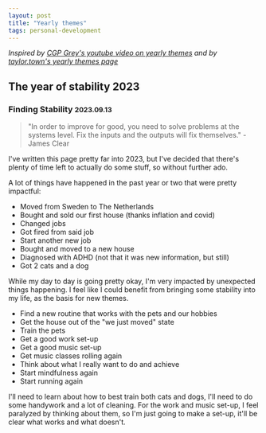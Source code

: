 ```yaml
---
layout: post
title: "Yearly themes"
tags: personal-development
---
```


_Inspired by [CGP Grey's youtube video on yearly themes](https://www.youtube.com/watch?v=NVGuFdX5guE) and by [taylor.town's yearly themes page](https://taylor.town/yearly-themes)_

## The year of stability 2023
### Finding Stability <small>2023.09.13</small>

> "In order to improve for good, you need to solve problems at the systems level. Fix the inputs and the outputs will fix themselves."  - James Clear

I've written this page pretty far into 2023, but I've decided that there's plenty of time left to actually do some stuff, so without further ado. 

A lot of things have happened in the past year or two that were pretty impactful:

* Moved from Sweden to The Netherlands
* Bought and sold our first house (thanks inflation and covid)
* Changed jobs 
* Got fired from said job
* Start another new job
* Bought and moved to a new house
* Diagnosed with ADHD (not that it was new information, but still)
* Got 2 cats and a dog

While my day to day is going pretty okay, I'm very impacted by unexpected things happening. I feel like I could benefit from bringing some stability into my life, as the basis for new themes. 

* Find a new routine that works with the pets and our hobbies
* Get the house out of the "we just moved" state
* Train the pets 
* Get a good work set-up
* Get a good music set-up
* Get music classes rolling again
* Think about what I really want to do and achieve
* Start mindfulness again 
* Start running again

I'll need to learn about how to best train both cats and dogs, I'll need to do some handywork and a lot of cleaning. For the work and music set-up, I feel paralyzed by thinking about them, so I'm just going to make a set-up, it'll be clear what works and what doesn't. 